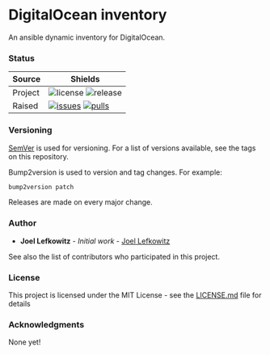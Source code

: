 # DigitalOcean inventory

An ansible dynamic inventory for DigitalOcean.

### Status

| Source     | Shields                                                        |
| ---------- | -------------------------------------------------------------- |
| Project    | ![license][license] ![release][release]                        |
| Raised     | [![issues][issues]][issues_link] [![pulls][pulls]][pulls_link] |


### Versioning

[SemVer](http://semver.org/) is used for versioning. For a list of versions available, see the tags on this repository.

Bump2version is used to version and tag changes.
For example:

```bash
bump2version patch
```

Releases are made on every major change.

### Author

- **Joel Lefkowitz** - _Initial work_ - [Joel Lefkowitz](https://github.com/JoelLefkowitz)

See also the list of contributors who participated in this project.

### License

This project is licensed under the MIT License - see the [LICENSE.md](LICENSE.md) file for details

### Acknowledgments

None yet!

<!--- Table links --->

[license]: https://img.shields.io/github/license/joellefkowitz/digitalocean-inventory
[release]: https://img.shields.io/github/v/tag/joellefkowitz/digitalocean-inventory
[issues]: https://img.shields.io/github/issues/joellefkowitz/digitalocean-inventory "Issues"
[issues_link]: https://github.com/JoelLefkowitz/digitalocean-inventory/issues
[pulls]: https://img.shields.io/github/issues-pr/joellefkowitz/digitalocean-inventory "Pull requests"
[pulls_link]: https://github.com/JoelLefkowitz/digitalocean-inventory/pulls
